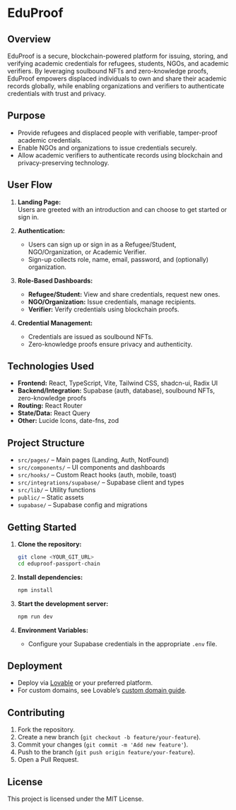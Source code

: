 # EduProof

## Overview

EduProof is a secure, blockchain-powered platform for issuing, storing, and verifying academic credentials for refugees, students, NGOs, and academic verifiers. By leveraging soulbound NFTs and zero-knowledge proofs, EduProof empowers displaced individuals to own and share their academic records globally, while enabling organizations and verifiers to authenticate credentials with trust and privacy.

## Purpose

- Provide refugees and displaced people with verifiable, tamper-proof academic credentials.
- Enable NGOs and organizations to issue credentials securely.
- Allow academic verifiers to authenticate records using blockchain and privacy-preserving technology.

## User Flow

1. **Landing Page:**  
   Users are greeted with an introduction and can choose to get started or sign in.

2. **Authentication:**  
   - Users can sign up or sign in as a Refugee/Student, NGO/Organization, or Academic Verifier.
   - Sign-up collects role, name, email, password, and (optionally) organization.

3. **Role-Based Dashboards:**  
   - **Refugee/Student:** View and share credentials, request new ones.
   - **NGO/Organization:** Issue credentials, manage recipients.
   - **Verifier:** Verify credentials using blockchain proofs.

4. **Credential Management:**  
   - Credentials are issued as soulbound NFTs.
   - Zero-knowledge proofs ensure privacy and authenticity.

## Technologies Used

- **Frontend:** React, TypeScript, Vite, Tailwind CSS, shadcn-ui, Radix UI
- **Backend/Integration:** Supabase (auth, database), soulbound NFTs, zero-knowledge proofs
- **Routing:** React Router
- **State/Data:** React Query
- **Other:** Lucide Icons, date-fns, zod

## Project Structure

- `src/pages/` – Main pages (Landing, Auth, NotFound)
- `src/components/` – UI components and dashboards
- `src/hooks/` – Custom React hooks (auth, mobile, toast)
- `src/integrations/supabase/` – Supabase client and types
- `src/lib/` – Utility functions
- `public/` – Static assets
- `supabase/` – Supabase config and migrations

## Getting Started

1. **Clone the repository:**
   ```sh
   git clone <YOUR_GIT_URL>
   cd eduproof-passport-chain
   ```

2. **Install dependencies:**
   ```sh
   npm install
   ```

3. **Start the development server:**
   ```sh
   npm run dev
   ```

4. **Environment Variables:**
   - Configure your Supabase credentials in the appropriate `.env` file.

## Deployment

- Deploy via [Lovable](https://lovable.dev/) or your preferred platform.
- For custom domains, see Lovable’s [custom domain guide](https://docs.lovable.dev/tips-tricks/custom-domain#step-by-step-guide).

## Contributing

1. Fork the repository.
2. Create a new branch (`git checkout -b feature/your-feature`).
3. Commit your changes (`git commit -m 'Add new feature'`).
4. Push to the branch (`git push origin feature/your-feature`).
5. Open a Pull Request.

## License

This project is licensed under the MIT License.
